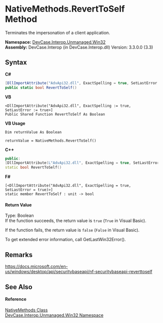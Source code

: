 # NativeMethods.RevertToSelf Method 
 

Terminates the impersonation of a client application.

**Namespace:**&nbsp;<a href="N_DevCase_Interop_Unmanaged_Win32">DevCase.Interop.Unmanaged.Win32</a><br />**Assembly:**&nbsp;DevCase.Interop (in DevCase.Interop.dll) Version: 3.3.0.0 (3.3)

## Syntax

**C#**<br />
``` C#
[DllImportAttribute("AdvApi32.dll", ExactSpelling = true, SetLastError = true)]
public static bool RevertToSelf()
```

**VB**<br />
``` VB
<DllImportAttribute("AdvApi32.dll", ExactSpelling := true, SetLastError := true>]
Public Shared Function RevertToSelf As Boolean
```

**VB Usage**<br />
``` VB Usage
Dim returnValue As Boolean

returnValue = NativeMethods.RevertToSelf()
```

**C++**<br />
``` C++
public:
[DllImportAttribute(L"AdvApi32.dll", ExactSpelling = true, SetLastError = true)]
static bool RevertToSelf()
```

**F#**<br />
``` F#
[<DllImportAttribute("AdvApi32.dll", ExactSpelling = true, SetLastError = true)>]
static member RevertToSelf : unit -> bool 

```


#### Return Value
Type: Boolean<br />If the function succeeds, the return value is `true` (`True` in Visual Basic). 

 If the function fails, the return value is `false` (`False` in Visual Basic). 

 To get extended error information, call GetLastWin32Error().

## Remarks
<a href="https://docs.microsoft.com/en-us/windows/desktop/api/securitybaseapi/nf-securitybaseapi-reverttoself" target="_blank">https://docs.microsoft.com/en-us/windows/desktop/api/securitybaseapi/nf-securitybaseapi-reverttoself</a>

## See Also


#### Reference
<a href="T_DevCase_Interop_Unmanaged_Win32_NativeMethods">NativeMethods Class</a><br /><a href="N_DevCase_Interop_Unmanaged_Win32">DevCase.Interop.Unmanaged.Win32 Namespace</a><br />